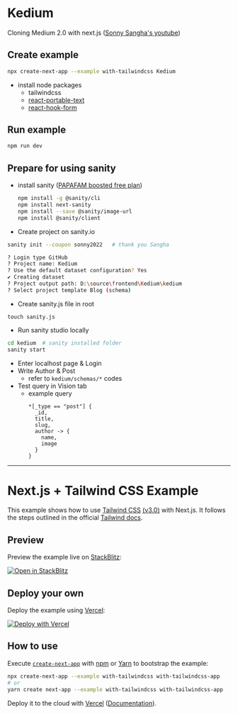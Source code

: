 # Kedium
Cloning Medium 2.0 with next.js ([Sonny Sangha's youtube](https://youtu.be/I2dcpatq54o))

## Create example
```bash
npx create-next-app --example with-tailwindcss Kedium
```
- install node packages
  - tailwindcss
  - [react-portable-text](https://www.npmjs.com/package/react-portable-text)
  - [react-hook-form](https://react-hook-form.com/get-started)

## Run example
```bash
npm run dev
```

## Prepare for using sanity
- install sanity ([PAPAFAM boosted free plan](https://www.sanity.io/sonny))
  ```bash
  npm install -g @sanity/cli
  npm install next-sanity
  npm install --save @sanity/image-url
  npm install @sanity/client
  ```
- Create project on sanity.io
```bash
sanity init --coupon sonny2022   # thank you Sangha

? Login type GitHub
? Project name: Kedium
? Use the default dataset configuration? Yes
✔ Creating dataset
? Project output path: D:\source\frontend\Kedium\kedium
? Select project template Blog (schema)
```
- Create sanity.js file in root
```
touch sanity.js
```
- Run sanity studio locally
```bash
cd kedium  # sanity installed folder
sanity start
```
- Enter localhost page & Login
- Write Author & Post
  - refer to `kedium/schemas/*` codes
- Test query in Vision tab
  - example query
    ```
    *[_type == "post"] {
      _id,
      title,
      slug,
      author -> {
        name,
        image
      }
    }
    ```


---

# Next.js + Tailwind CSS Example

This example shows how to use [Tailwind CSS](https://tailwindcss.com/) [(v3.0)](https://tailwindcss.com/blog/tailwindcss-v3) with Next.js. It follows the steps outlined in the official [Tailwind docs](https://tailwindcss.com/docs/guides/nextjs).

## Preview

Preview the example live on [StackBlitz](http://stackblitz.com/):

[![Open in StackBlitz](https://developer.stackblitz.com/img/open_in_stackblitz.svg)](https://stackblitz.com/github/vercel/next.js/tree/canary/examples/with-tailwindcss)

## Deploy your own

Deploy the example using [Vercel](https://vercel.com?utm_source=github&utm_medium=readme&utm_campaign=next-example):

[![Deploy with Vercel](https://vercel.com/button)](https://vercel.com/new/git/external?repository-url=https://github.com/vercel/next.js/tree/canary/examples/with-tailwindcss&project-name=with-tailwindcss&repository-name=with-tailwindcss)

## How to use

Execute [`create-next-app`](https://github.com/vercel/next.js/tree/canary/packages/create-next-app) with [npm](https://docs.npmjs.com/cli/init) or [Yarn](https://yarnpkg.com/lang/en/docs/cli/create/) to bootstrap the example:

```bash
npx create-next-app --example with-tailwindcss with-tailwindcss-app
# or
yarn create next-app --example with-tailwindcss with-tailwindcss-app
```

Deploy it to the cloud with [Vercel](https://vercel.com/new?utm_source=github&utm_medium=readme&utm_campaign=next-example) ([Documentation](https://nextjs.org/docs/deployment)).
